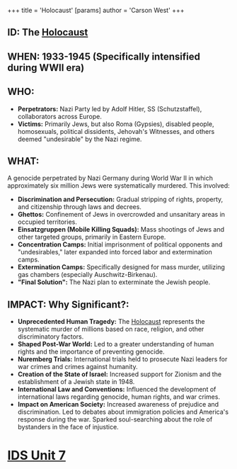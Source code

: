 +++
 title = 'Holocaust'
[params]
	author = 'Carson West'
+++
## ID: The [Holocaust](./../holocaust/)

## WHEN: 1933-1945 (Specifically intensified during WWII era)

## WHO: 
*   **Perpetrators:** Nazi Party led by Adolf Hitler, SS (Schutzstaffel), collaborators across Europe.
*   **Victims:** Primarily Jews, but also Roma (Gypsies), disabled people, homosexuals, political dissidents, Jehovah's Witnesses, and others deemed "undesirable" by the Nazi regime.

## WHAT:
A genocide perpetrated by Nazi Germany during World War II in which approximately six million Jews were systematically murdered. This involved:
*   **Discrimination and Persecution:** Gradual stripping of rights, property, and citizenship through laws and decrees.
*   **Ghettos:** Confinement of Jews in overcrowded and unsanitary areas in occupied territories.
*   **Einsatzgruppen (Mobile Killing Squads):** Mass shootings of Jews and other targeted groups, primarily in Eastern Europe.
*   **Concentration Camps:** Initial imprisonment of political opponents and "undesirables," later expanded into forced labor and extermination camps.
*   **Extermination Camps:** Specifically designed for mass murder, utilizing gas chambers (especially Auschwitz-Birkenau).
*   **"Final Solution":** The Nazi plan to exterminate the Jewish people.

## IMPACT: Why Significant?:
*   **Unprecedented Human Tragedy:** The [Holocaust](./../holocaust/) represents the systematic murder of millions based on race, religion, and other discriminatory factors.
*   **Shaped Post-War World:** Led to a greater understanding of human rights and the importance of preventing genocide.
*   **Nuremberg Trials:** International trials held to prosecute Nazi leaders for war crimes and crimes against humanity.
*   **Creation of the State of Israel:** Increased support for Zionism and the establishment of a Jewish state in 1948.
*   **International Law and Conventions:** Influenced the development of international laws regarding genocide, human rights, and war crimes.
*   **Impact on American Society:** Increased awareness of prejudice and discrimination. Led to debates about immigration policies and America's response during the war. Sparked soul-searching about the role of bystanders in the face of injustice.

# [IDS Unit 7](./../ids-unit-7/)